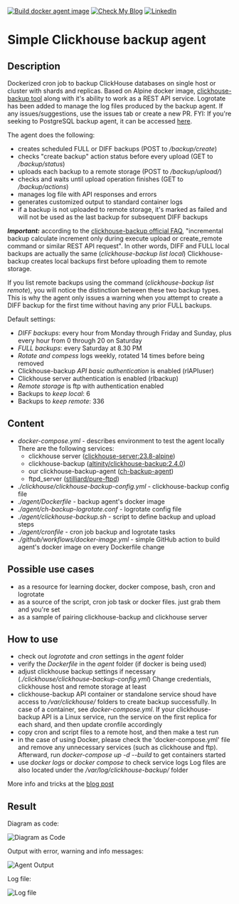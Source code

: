 [![Build docker agent image](https://github.com/rlevchenko/clickhouse-backup-agent/actions/workflows/docker-image.yml/badge.svg)](https://github.com/rlevchenko/clickhouse-backup-agent/actions/workflows/docker-image.yml)
[![Check My Blog](https://img.shields.io/badge/check-blog-post)](https://rlevchenko.com/2023/09/12/simple-clickhouse-backup-agent/)
[![LinkedIn](https://img.shields.io/twitter/follow/rlevchenko)](https://twitter.com/rlevchenko)

# Simple Clickhouse backup agent

## Description

Dockerized cron job to backup ClickHouse databases on single host or cluster with shards and replicas. Based on Alpine docker image, [clickhouse-backup tool](https://github.com/Altinity/clickhouse-backup) along with it's ability to work as a REST API service. Logrotate has been added to manage the log files produced by the backup agent. If any issues/suggestions, use the issues tab or create a new PR.
FYI: If you're seeking to PostgreSQL backup agent, it can be accessed [here](https://github.com/rlevchenko/psql-backup-agent).

The agent does the following:

- creates scheduled FULL or DIFF backups (POST  to _/backup/create_)
- checks "create backup" action status before every upload (GET to _/backup/status_)
- uploads each backup to a remote storage  (POST to _/backup/upload/_)
- checks and waits until upload operation finishes (GET to _/backup/actions_)
- manages log file with API responses and errors
- generates customized output to standard container logs
- if a backup is not uploaded to remote storage, it's marked as failed
  and will not be used as the last backup for subsequent DIFF backups

***Important:*** according to the [clickhouse-backup official FAQ](https://github.com/Altinity/clickhouse-backup/blob/master/Examples.md#how-do-incremental-backups-work-to-remote-storage), "incremental backup calculate increment only during execute upload or create_remote command or similar REST API request". In other words, DIFF and FULL local backups are actually the same (_clickhouse-backup list local_) Clickhouse-backup creates local backups first before uploading them to remote storage.

If you list remote backups using the command (_clickhouse-backup list remote_), you will notice the distinction between these two backup types. This is why the agent only issues a warning when you attempt to create a DIFF backup for the first time without having any prior FULL backups.

Default settings:

- *DIFF backups*: every hour from Monday through Friday and Sunday,
  plus every hour from 0 through 20 on Saturday
- *FULL backups*: every Saturday at 8.30 PM
- *Rotate and compess* logs weekly, rotated 14 times before being removed
- Clickhouse-backup *API basic authentication* is enabled (rlAPIuser)
- Clickhouse server authentication is enabled (rlbackup)
- *Remote storage* is ftp with authentication enabled
- Backups to *keep local*: 6
- Backups to *keep remote*: 336

## Content

- _docker-compose.yml_ - describes environment to test the agent locally
   There are the following services:
  - clickhouse server ([clickhouse-server:23.8-alpine](https://hub.docker.com/r/clickhouse/clickhouse-server))
  - clickhouse-backup ([altinity/clickhouse-backup:2.4.0](https://github.com/Altinity/clickhouse-backup))
  - our clickhouse-backup-agent ([ch-backup-agent](https://github.com/rlevchenko/clickhouse-backup-agent/blob/main/agent/Dockerfile))
  - ftpd_server ([stilliard/pure-ftpd](https://github.com/stilliard/docker-pure-ftpd))
- _./clickhouse/clickhouse-backup-config.yml_ - clickhouse-backup config file
- _./agent/Dockerfile_ - backup agent's docker image
- _./agent/ch-backup-logrotate.conf_ - logrotate config file
- _./agent/clickhouse-backup.sh_ - script to define backup and upload steps
- _./agent/cronfile_ - cron job backup and logrotate tasks
- _./github/workflows/docker-image.yml_ - simple GitHub action to build agent's docker image on every Dockerfile change

## Possible use cases

- as a resource for learning docker, docker compose, bash, cron and logrotate
- as a source of the script, cron job task or docker files. just grab them and you're set
- as a sample of pairing clickhouse-backup and clickhouse server

## How to use

- check out _logrotate_ and _cron_ settings in the _agent_ folder
- verify the _Dockerfile_ in the _agent_ folder (if docker is being used)
- adjust clickhouse backup settings if necessary (_./clickhouse/clickhouse-backup-config.yml_)
  Change credentials, clickhouse host and remote storage at least
- clickhouse-backup API container or standalone service shoud have access to _/var/clickhouse/_ folders to create backup successfully. In case of a container, see _docker-compose.yml_. If your clickhouse-backup API is a Linux service, run the service on the first replica for each shard, and then update cronfile accordingly
- copy cron and script files to a remote host, and then make a test run
- in the case of using Docker, please check the 'docker-compose.yml' file and remove any unnecessary services (such as clickhouse and ftp). Afterward, run _docker-compose up -d --build_ to get containers started
- use _docker logs <container id>_ or _docker compose <service name>_ to check service logs
  Log files are also located under the _/var/log/clickhouse-backup/_ folder

More info and tricks at the [blog post](https://rlevchenko.com/2023/09/12/simple-clickhouse-backup-agent/)

## Result

Diagram as code:

![Diagram as Code](https://rlevchenko.files.wordpress.com/2023/12/image-1.png)

Output with error, warning and info messages:

![Agent Output](https://rlevchenko.files.wordpress.com/2023/09/first-run-w-error.jpg)

Log file:

![Log file](https://rlevchenko.files.wordpress.com/2023/09/log-file.jpg)
